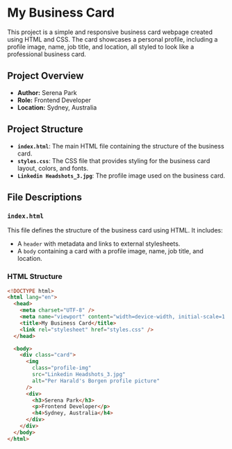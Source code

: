# My Business Card

This project is a simple and responsive business card webpage created using HTML and CSS. The card showcases a personal profile, including a profile image, name, job title, and location, all styled to look like a professional business card.

## Project Overview

- **Author:** Serena Park
- **Role:** Frontend Developer
- **Location:** Sydney, Australia

## Project Structure

- **`index.html`**: The main HTML file containing the structure of the business card.
- **`styles.css`**: The CSS file that provides styling for the business card layout, colors, and fonts.
- **`Linkedin Headshots_3.jpg`**: The profile image used on the business card.

## File Descriptions

### `index.html`

This file defines the structure of the business card using HTML. It includes:
- A `header` with metadata and links to external stylesheets.
- A `body` containing a card with a profile image, name, job title, and location.

### HTML Structure

```html
<!DOCTYPE html>
<html lang="en">
  <head>
    <meta charset="UTF-8" />
    <meta name="viewport" content="width=device-width, initial-scale=1.0" />
    <title>My Business Card</title>
    <link rel="stylesheet" href="styles.css" />
  </head>

  <body>
    <div class="card">
      <img
        class="profile-img"
        src="Linkedin Headshots_3.jpg"
        alt="Per Harald's Borgen profile picture"
      />
      <div>
        <h3>Serena Park</h3>
        <p>Frontend Developer</p>
        <h4>Sydney, Australia</h4>
      </div>
    </div>
  </body>
</html>
